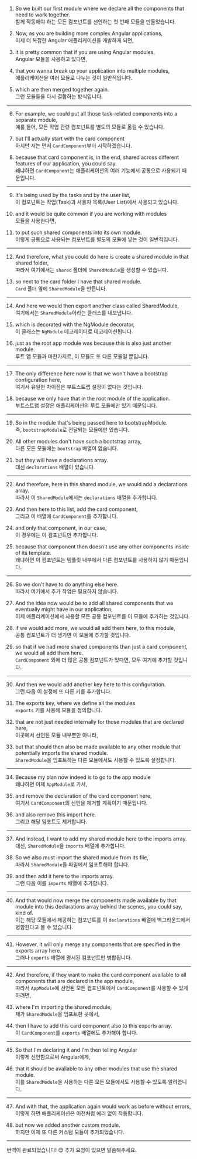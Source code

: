 1. So we built our first module where we declare all the components that need to work together.  
   함께 작동해야 하는 모든 컴포넌트를 선언하는 첫 번째 모듈을 만들었습니다.

2. Now, as you are building more complex Angular applications,  
   이제 더 복잡한 Angular 애플리케이션을 개발하게 되면,

3. it is pretty common that if you are using Angular modules,  
   Angular 모듈을 사용하고 있다면,

4. that you wanna break up your application into multiple modules,  
   애플리케이션을 여러 모듈로 나누는 것이 일반적입니다.

5. which are then merged together again.  
   그런 모듈들을 다시 결합하는 방식입니다.

---

6. For example, we could put all those task-related components into a separate module,  
   예를 들어, 모든 작업 관련 컴포넌트를 별도의 모듈로 옮길 수 있습니다.

7. but I'll actually start with the card component  
   하지만 저는 먼저 `CardComponent`부터 시작하겠습니다.

8. because that card component is, in the end, shared across different features of our application, you could say.  
   왜냐하면 `CardComponent`는 애플리케이션의 여러 기능에서 공통으로 사용되기 때문입니다.

---

9. It's being used by the tasks and by the user list,  
   이 컴포넌트는 작업(Task)과 사용자 목록(User List)에서 사용되고 있습니다.

10. and it would be quite common if you are working with modules  
    모듈을 사용한다면,

11. to put such shared components into its own module.  
    이렇게 공통으로 사용되는 컴포넌트를 별도의 모듈에 넣는 것이 일반적입니다.

---

12. And therefore, what you could do here is create a shared module in that shared folder,  
    따라서 여기에서는 `shared` 폴더에 `SharedModule`을 생성할 수 있습니다.

13. so next to the card folder I have that shared module.  
    `Card` 폴더 옆에 `SharedModule`을 만듭니다.

---

14. And here we would then export another class called SharedModule,  
    여기에서는 `SharedModule`이라는 클래스를 내보냅니다.

15. which is decorated with the NgModule decorator,  
    이 클래스는 `NgModule` 데코레이터로 데코레이션됩니다.

16. just as the root app module was because this is also just another module.  
    루트 앱 모듈과 마찬가지로, 이 모듈도 또 다른 모듈일 뿐입니다.

---

17. The only difference here now is that we won't have a bootstrap configuration here,  
    여기서 유일한 차이점은 부트스트랩 설정이 없다는 것입니다.

18. because we only have that in the root module of the application.  
    부트스트랩 설정은 애플리케이션의 루트 모듈에만 있기 때문입니다.

---

19. So in the module that's being passed here to bootstrapModule.  
    즉, `bootstrapModule`로 전달되는 모듈에만 있습니다.

20. All other modules don't have such a bootstrap array,  
    다른 모든 모듈에는 `bootstrap` 배열이 없습니다.

21. but they will have a declarations array.  
    대신 `declarations` 배열이 있습니다.

---

22. And therefore, here in this shared module, we would add a declarations array.  
    따라서 이 `SharedModule`에서는 `declarations` 배열을 추가합니다.

23. And then here to this list, add the card component,  
    그리고 이 배열에 `CardComponent`를 추가합니다.

24. and only that component, in our case,  
    이 경우에는 이 컴포넌트만 추가합니다.

25. because that component then doesn't use any other components inside of its template.  
    왜냐하면 이 컴포넌트는 템플릿 내부에서 다른 컴포넌트를 사용하지 않기 때문입니다.

---

26. So we don't have to do anything else here.  
    따라서 여기에서 추가 작업은 필요하지 않습니다.

27. And the idea now would be to add all shared components that we eventually might have in our application,  
    이제 애플리케이션에서 사용할 모든 공통 컴포넌트를 이 모듈에 추가하는 것입니다.

28. if we would add more, we would all add them here, to this module,  
    공통 컴포넌트가 더 생기면 이 모듈에 추가할 것입니다.

29. so that if we had more shared components than just a card component, we would all add them here.  
    `CardComponent` 외에 더 많은 공통 컴포넌트가 있다면, 모두 여기에 추가할 것입니다.

---

30. And then we would add another key here to this configuration.  
    그런 다음 이 설정에 또 다른 키를 추가합니다.

31. The exports key, where we define all the modules  
    `exports` 키를 사용해 모듈을 정의합니다.

32. that are not just needed internally for those modules that are declared here,  
    이곳에서 선언된 모듈 내부뿐만 아니라,

33. but that should then also be made available to any other module that potentially imports the shared module.  
    `SharedModule`을 임포트하는 다른 모듈에서도 사용할 수 있도록 설정합니다.

---

34. Because my plan now indeed is to go to the app module  
    왜냐하면 이제 `AppModule`로 가서,

35. and remove the declaration of the card component here,  
    여기서 `CardComponent`의 선언을 제거할 계획이기 때문입니다.

36. and also remove this import here.  
    그리고 해당 임포트도 제거합니다.

---

37. And instead, I want to add my shared module here to the imports array.  
    대신, `SharedModule`을 `imports` 배열에 추가합니다.

38. So we also must import the shared module from its file,  
    따라서 `SharedModule`을 파일에서 임포트해야 합니다.

39. and then add it here to the imports array.  
    그런 다음 이를 `imports` 배열에 추가합니다.

---

40. And that would now merge the components made available by that module into this declarations array behind the scenes, you could say, kind of.  
    이는 해당 모듈에서 제공하는 컴포넌트를 이 `declarations` 배열에 백그라운드에서 병합한다고 볼 수 있습니다.

---

41. However, it will only merge any components that are specified in the exports array here.  
    그러나 `exports` 배열에 명시된 컴포넌트만 병합됩니다.

---

42. And therefore, if they want to make the card component available to all components that are declared in the app module,  
    따라서 `AppModule`에 선언된 모든 컴포넌트에서 `CardComponent`를 사용할 수 있게 하려면,

43. where I'm importing the shared module,  
    제가 `SharedModule`을 임포트한 곳에서,

44. then I have to add this card component also to this exports array.  
    이 `CardComponent`를 `exports` 배열에도 추가해야 합니다.

---

45. So that I'm declaring it and I'm then telling Angular  
    이렇게 선언함으로써 Angular에게,

46. that it should be available to any other modules that use the shared module.  
    이를 `SharedModule`을 사용하는 다른 모든 모듈에서도 사용할 수 있도록 알려줍니다.

---

47. And with that, the application again would work as before without errors,  
    이렇게 하면 애플리케이션은 이전처럼 에러 없이 작동합니다.

48. but now we added another custom module.  
    하지만 이제 또 다른 커스텀 모듈이 추가되었습니다.

---

번역이 완료되었습니다! 😊 추가 요청이 있으면 말씀해주세요.
